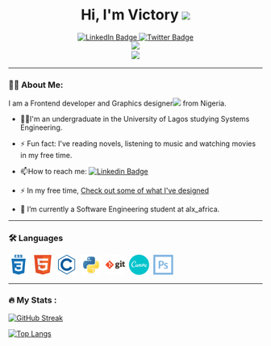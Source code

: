 <div align="center">
  <h1>Hi, I'm Victory
  <img src="https://media.giphy.com/media/hvRJCLFzcasrR4ia7z/giphy.gif" width="30px"/>
  </h1>
</div>

<div id="social badges" align="center">
  <a href="https://www.linkedin.com/in/victory-a-17a11b231">
    <img src="https://img.shields.io/badge/LinkedIn-blue?style=for-the-badge&logo=linkedin&logoColor=white" alt="LinkedIn Badge"/>
  </a>
  <a  href="https://twitter.com/preciousvicky_">
    <img src="https://img.shields.io/badge/Twitter-blue?style=for-the-badge&logo=twitter&logoColor=white" alt="Twitter Badge"/>
  </a>
</div>

<div  align="center">
  <img src="https://komarev.com/ghpvc/?username=preciousvictory">
  
</div>

<div id="header" align="center">
<img src="https://media.giphy.com/media/L1R1tvI9svkIWwpVYr/giphy.gif" width="500">
</div>
  
---
### :woman_technologist: About Me:

I am a Frontend developer and Graphics designer<img src="https://media.giphy.com/media/WUlplcMpOCEmTGBtBW/giphy.gif" width="30"> from Nigeria.

- :woman_student:I'm an undergraduate in the University of Lagos studying Systems Engineering.

- ⚡ Fun fact: I've reading novels, listening to music and watching movies in my free time.

- :mailbox:How to reach me: [![Linkedin Badge](https://img.shields.io/badge/-Victory-blue?style=flat&logo=Linkedin&logoColor=white)](https://www.linkedin.com/in/victory-a-17a11b231)

- :zap: In my free time, [Check out some of what I've designed](https://drive.google.com/drive/folders/1lacD9ubol-Pe2tSJ1cP2UyhfKPCdXKZF)

- 🌱 I’m currently a Software Engineering student at alx_africa.

---
### :hammer_and_wrench: Languages
<div>
  <img src="https://github.com/devicons/devicon/blob/master/icons/css3/css3-plain-wordmark.svg"  title="CSS3" alt="CSS" width="40" height="40"/>&nbsp;
  <img src="https://github.com/devicons/devicon/blob/master/icons/html5/html5-original.svg" title="HTML5" alt="HTML" width="40" height="40"/>&nbsp;
  <img src="https://github.com/devicons/devicon/blob/master/icons/c/c-line.svg" title="C" **alt="C" width="40" height="40"/>&nbsp;
  <img src="https://github.com/devicons/devicon/blob/master/icons/python/python-original.svg" title="C" **alt="C" width="40" height="40"/>&nbsp;
  <img src="https://github.com/devicons/devicon/blob/master/icons/git/git-original-wordmark.svg" title="Git" **alt="Git" width="40" height="40"/>&nbsp;
  <img src="https://github.com/devicons/devicon/blob/master/icons/canva/canva-original.svg" title="C" **alt="C" width="40" height="40"/>&nbsp;
  <img src="https://github.com/devicons/devicon/blob/master/icons/photoshop/photoshop-line.svg" title="C" **alt="C" width="40" height="40"/>
</div>

---
### :fire: My Stats :
[![GitHub Streak](http://github-readme-streak-stats.herokuapp.com?user=preciousvictory&theme=dark&background=000000)](https://git.io/streak-stats)

[![Top Langs](https://github-readme-stats.vercel.app/api/top-langs/?username=preciousvictory&layout=compact&theme=vision-friendly-dark)](https://github.com/anuraghazra/github-readme-stats)

<!--
  <a href="https://instagram.com/preciousvicky__">
    <img src="https://img.shields.io/badge/Instagram-red?style=for-the-badge&logo=instagram&logoColor=white" alt="Instagram Badge"/>
  </a>

<img src="https://github.com/devicons/devicon/blob/master/icons/javascript/javascript-original.svg" title="JavaScript" alt="JavaScript" width="40" height="40"/>&nbsp;
  
**preciousvictory/preciousvictory** is a ✨ _special_ ✨ repository because its `README.md` (this file) appears on your GitHub profile.

Here are some ideas to get you started:
👋
- 🔭 I’m currently working on ...

- 👯 I’m looking to collaborate on ...
- 🤔 I’m looking for help with ...
- 💬 Ask me about ...
- 📫 How to reach me: ...
- 😄 Pronouns: ...
-  ...
-->

